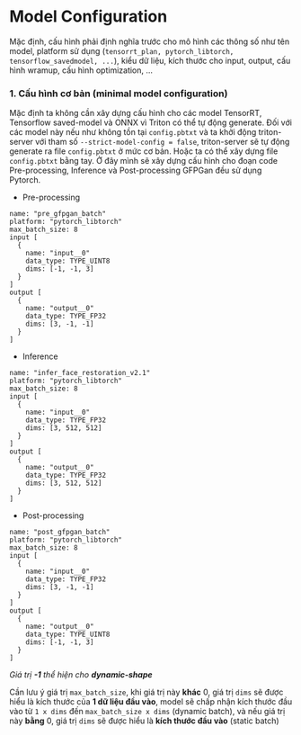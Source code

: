 # Model Configuration
Mặc định, cấu hình phải định nghĩa trước cho mô hình các thông số như tên model, platform sử dụng (```tensorrt_plan, pytorch_libtorch, tensorflow_savedmodel, ...```), kiểu dữ liệu, kích thước cho input, output, cấu hình wramup, cấu hình optimization, ...
### 1. Cấu hình cơ bản (minimal model configuration)
Mặc định ta không cần xây dựng cấu hình cho các model TensorRT, Tensorflow saved-model và ONNX vì Triton có thể tự động generate. Đối với các model này nếu như không tồn tại ```config.pbtxt``` và ta khởi động triton-server với tham số ```--strict-model-config = false```, triton-server sẽ tự động generate ra file ```config.pbtxt``` ở mức cơ bản. Hoặc ta có thể xây dựng file ```config.pbtxt``` bằng tay. Ở đây mình sẽ xây dựng cấu hình cho đoạn code Pre-processing, Inference và Post-processing GFPGan đều sử dụng Pytorch.
- Pre-processing
```
name: "pre_gfpgan_batch"
platform: "pytorch_libtorch"
max_batch_size: 8
input [
  {
    name: "input__0"
    data_type: TYPE_UINT8
    dims: [-1, -1, 3]
  }
]
output [
  {
    name: "output__0"
    data_type: TYPE_FP32
    dims: [3, -1, -1]
  }
]
```
- Inference
```
name: "infer_face_restoration_v2.1"
platform: "pytorch_libtorch"
max_batch_size: 8
input [
  {
    name: "input__0"
    data_type: TYPE_FP32
    dims: [3, 512, 512]
  }
]
output [
  {
    name: "output__0"
    data_type: TYPE_FP32
    dims: [3, 512, 512]
  }
]
```
- Post-processing
```
name: "post_gfpgan_batch"
platform: "pytorch_libtorch"
max_batch_size: 8
input [
  {
    name: "input__0"
    data_type: TYPE_FP32
    dims: [3, -1, -1]
  }
]
output [
  {
    name: "output__0"
    data_type: TYPE_UINT8
    dims: [-1, -1, 3] 
  }
]
```

<i>Giá trị **-1** thể hiện cho **dynamic-shape** </i>

Cần lưu ý giá trị ```max_batch_size```, khi giá trị này **khác** 0, giá trị ```dims``` sẽ được hiểu là kích thước của **1 dữ liệu đầu vào**, model sẽ chấp nhận kích thước đầu vào từ ```1 x dims``` đến ```max_batch_size x dims``` (dynamic batch), và nếu giá trị này **bằng** 0, giá trị ```dims``` sẽ được hiểu là **kích thước đầu vào** (static batch)